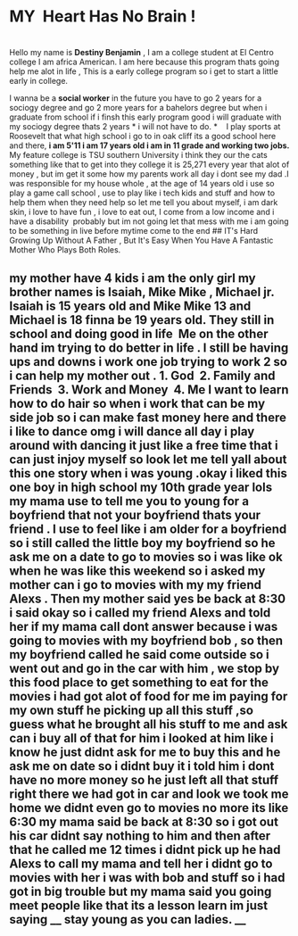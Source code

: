 # MY  Heart Has No Brain !  <h1>
Hello my name is __Destiny Benjamin__ , I am a college student at El Centro college I am africa American. I am here because this
program thats going help me alot in life , This is a early college program so i get to start a little early in college.

I wanna be a __social worker__ in the future you have to go 2 years for a sociogy degree and go 2 more years for a bahelors degree
but when i graduate from school if i finsh this early program good i will graduate with my sociogy degree thats 2 years * i will not have to do. *    I play sports at Roosevelt that what high school i go to in oak cliff its a good school here and there, __i am 5'11 i am 17 years old i am in 11 grade and working two jobs.__ My feature college is TSU southern University i think they our the cats something like that to get into they college it is 25,271 every year that alot of money , but im get it some how my parents work all day i dont see my dad .I was responsible for my house whole , at the age of 14 years old i use so play a game call school , use to play like i
tech kids and stuff and how to help them when they need help so let me tell you about myself, i am dark skin, i love to have fun , i love to eat out, I come from a low income and i have a disability  probably but im not going let that mess with me i am going to be something in live before mytime come to the end ## IT's Hard Growing Up Without A Father , But It's Easy When You Have A Fantastic Mother Who Plays Both Roles.<h2>
my mother have 4 kids i am the only girl my brother names is Isaiah, Mike Mike , Michael jr. Isaiah is 15 years old and Mike Mike 13 and Michael is 18 finna be 19 years old. They still in school and doing good in life  Me on the other hand im trying to do better in life . I still be having ups and downs i work one job trying to work 2 so i can help my mother out . 1. God 
2. Family and Friends 
3. Work and Money 
4. Me
I want to learn how to do hair so when i work that can be my side job so i can make fast money here and there i like to dance omg i will dance all day i play around with dancing it just like a free time that i can just injoy myself so look let me tell yall about this one story when i was young .okay i liked this one boy in high school my 10th grade year lols my mama use to tell me you to young for a boyfriend that not your boyfriend thats your friend . I use to feel like i am older for a boyfriend so i still called the little boy my boyfriend so he ask me on a date to go to movies so i was like ok when he was like this weekend so i asked my mother can i go to movies with my my friend Alexs . Then my mother said yes be back at 8:30 i said okay so i called my friend Alexs and told her if my mama call dont answer because i was going to movies with my boyfriend bob , so then my boyfriend called he said come outside so i went out and go in the car with him , we stop by this food place to get something to eat for the movies i had got alot of food for me im paying for my own stuff he picking up all this stuff ,so guess what he brought all his stuff to me and ask can i buy all of that for him i looked at him like i know he just didnt ask for me to buy this and he ask me on date so i didnt buy it i told him i dont have no more money so he just left all that stuff right there we had got in car and look we took me home we didnt even go to movies no more its like 6:30 my mama said be back at 8:30 so i got out his car didnt say nothing to him and then after that he called me 12 times i didnt pick up he had Alexs to call my mama and tell her i didnt go to movies with her i was with bob and stuff so i had got in big trouble but my mama said you going meet people like that its a lesson learn im just saying __ stay young as you can ladies. __
  
